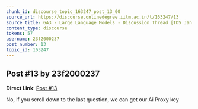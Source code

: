 ```yaml
---
chunk_id: discourse_topic_163247_post_13_00
source_url: https://discourse.onlinedegree.iitm.ac.in/t/163247/13
source_title: GA3 - Large Language Models - Discussion Thread [TDS Jan 2025]
content_type: discourse
tokens: 57
username: 23f2000237
post_number: 13
topic_id: 163247
---
```


## Post #13 by 23f2000237

**Direct Link**: [Post #13](https://discourse.onlinedegree.iitm.ac.in/t/163247/13)

No, if you scroll down to the last question, we can get our Ai Proxy key
